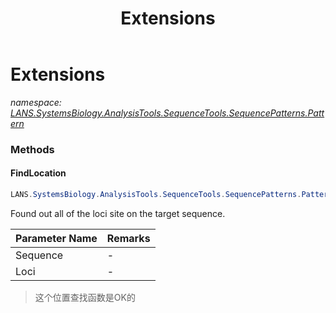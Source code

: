 ﻿---
title: Extensions
---

# Extensions
_namespace: [LANS.SystemsBiology.AnalysisTools.SequenceTools.SequencePatterns.Pattern](N-LANS.SystemsBiology.AnalysisTools.SequenceTools.SequencePatterns.Pattern.html)_





### Methods

#### FindLocation
```csharp
LANS.SystemsBiology.AnalysisTools.SequenceTools.SequencePatterns.Pattern.Extensions.FindLocation(System.String,System.String)
```
Found out all of the loci site on the target sequence.

|Parameter Name|Remarks|
|--------------|-------|
|Sequence|-|
|Loci|-|

> 这个位置查找函数是OK的


